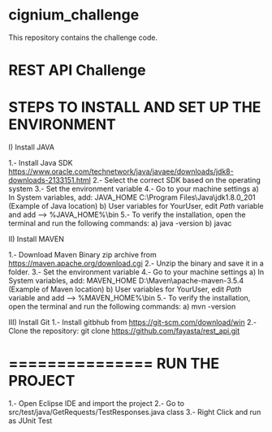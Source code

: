 # cignium_challenge
This repository contains the challenge code.

REST API Challenge
===========================================
STEPS TO INSTALL AND SET UP THE ENVIRONMENT
===========================================

I) Install JAVA

  1.- Install Java SDK https://www.oracle.com/technetwork/java/javaee/downloads/jdk8-downloads-2133151.html 
  2.- Select the correct SDK based on the operating system
  3.- Set the environment variable
  4.- Go to your machine settings
    a) In System variables, add: JAVA_HOME C:\Program Files\Java\jdk1.8.0_201 (Example of Java location)
    b) User variables for YourUser, edit *Path* variable and add --> %JAVA_HOME%\bin
  5.- To verify the installation, open the terminal and run the following commands: 
    a) java -version
    b) javac

II) Install MAVEN

  1.- Download Maven Binary zip archive from https://maven.apache.org/download.cgi
  2.- Unzip the binary and save it in a folder.
  3.- Set the environment variable
  4.- Go to your machine settings
    a) In System variables, add: MAVEN_HOME D:\Maven\apache-maven-3.5.4 (Example of Maven location)
    b) User variables for YourUser, edit *Path* variable and add --> %MAVEN_HOME%\bin
  5.- To verify the installation, open the terminal and run the following commands: 
    a) mvn -version
    
 III) Install Git
 1.- Install gitbhub from https://git-scm.com/download/win
 2.- Clone the repository: git clone https://github.com/fayasta/rest_api.git
 
 ===============
 RUN THE PROJECT
 ===============
 
1.- Open Eclipse IDE and import the project
2.- Go to src/test/java/GetRequests/TestResponses.java class 
3.- Right Click and run as JUnit Test
 
